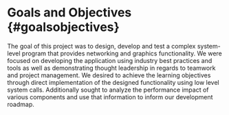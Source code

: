 Goals and Objectives  					{#goalsobjectives}
====================

The goal of this project was to design, develop and test a complex
system-level program that provides networking and graphics functionality. We
were focused on developing the application  using industry best practices and
tools as well as demonstrating thought leadership in regards to teamwork and
project management. We desired to achieve the learning objectives through
direct implementation of the designed functionality using low level system
calls. Additionally sought to analyze the performance impact of various
components and use that information to inform our development roadmap.
